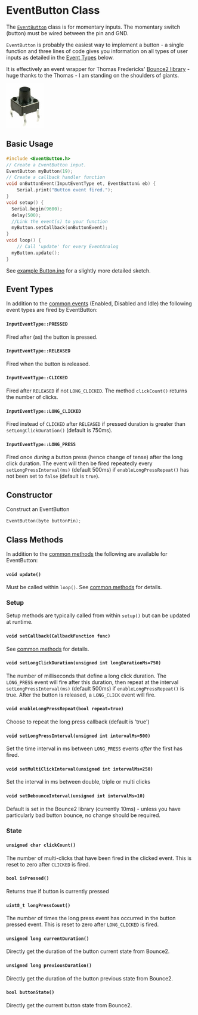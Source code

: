 # EventButton Class

The [`EventButton`](docs/EventButton.md) class is for momentary inputs. The momentary switch (button) must be wired between the pin and GND.

`EventButton` is probably the easiest way to implement a button - a single function and three lines of code gives you information on all types of user inputs as detailed in the [Event Types](#event-types) below.

It is effectively an event wrapper for Thomas Fredericks' [Bounce2 library](https://github.com/thomasfredericks/Bounce2) - huge thanks to the Thomas - I am standing on the shoulders of giants.

![button](../images/button.jpg)


## Basic Usage

```cpp
#include <EventButton.h>
// Create a EventButton input.
EventButton myButton(19);
// Create a callback handler function
void onButtonEvent(InputEventType et, EventButton& eb) {
    Serial.print("Button event fired.");
}
void setup() {
  Serial.begin(9600);
  delay(500);
  //Link the event(s) to your function
  myButton.setCallback(onButtonEvent);
}
void loop() {
    // Call 'update' for every EventAnalog
  myButton.update();
}
```
See [example Button.ino](../examples/Button/Button.ino) for a slightly more detailed sketch.


## Event Types

In addition to the [common events](Common.md#common-events) (Enabled, Disabled and Idle) the following event types are fired by EventButton:


#### `InputEventType::PRESSED`
Fired after (as) the button is pressed.

#### `InputEventType::RELEASED`
Fired when the button is released.

#### `InputEventType::CLICKED`
Fired after `RELEASED` if not `LONG_CLICKED`. The method `clickCount()` returns the number of clicks.

#### `InputEventType::LONG_CLICKED`
Fired instead of `CLICKED` after `RELEASED` if pressed duration is greater than `setLongClickDuration()` (default is 750ms).

#### `InputEventType::LONG_PRESS`
Fired once *during* a button press (hence change of tense) after the long click duration. The event will then be fired repeatedly every `setLongPressInterval(ms)` (default 500ms) if `enableLongPressRepeat()` has not been set to `false` (default is `true`).



## Constructor

Construct an EventButton
```cpp
EventButton(byte buttonPin);
```
## Class Methods

In addition to the [common methods](Common.md#common-methods) the following are available for EventButton:


#### `void update()`

Must be called within `loop()`. See [common methods](Common.md#void-update) for details.


### Setup

Setup methods are typically called from within `setup()` but can be updated at runtime.

#### `void setCallback(CallbackFunction func)`

See [common methods](Common.md#void-setcallbackcallbackfunction-func) for details.

#### `void setLongClickDuration(unsigned int longDurationMs=750)`
The number of milliseconds that define a long click duration. The `LONG_PRESS` event will fire after this duration, then repeat at the interval `setLongPressInterval(ms)` (default 500ms) if `enableLongPressRepeat()` is true. After the button is released, a `LONG_CLICK` event will fire.

#### `void enableLongPressRepeat(bool repeat=true)`
Choose to repeat the long press callback (default is 'true')

#### `void setLongPressInterval(unsigned int intervalMs=500)`
Set the time interval in ms between `LONG_PRESS` events *after* the first has fired.

#### `void setMultiClickInterval(unsigned int intervalMs=250)`
Set the interval in ms between double, triple or multi clicks

#### `void setDebounceInterval(unsigned int intervalMs=10)`
Default is set in the Bounce2 library (currently 10ms) - unless you have particularly bad button bounce, no change should be required.


### State

#### `unsigned char clickCount()`
The number of multi-clicks that have been fired in the clicked event. This is reset to zero after `CLICKED` is fired.

#### `bool isPressed()`
Returns true if button is currently pressed

#### `uint8_t longPressCount()`
The number of times the long press event has  occurred in the  button pressed event. This is reset to zero after `LONG_CLICKED` is fired.

#### `unsigned long currentDuration()`
Directly get the duration of the button current state from Bounce2.

#### `unsigned long previousDuration()`
Directly get the duration of the button previous state from Bounce2.

#### `bool buttonState()`
Directly get the current button state from Bounce2.







